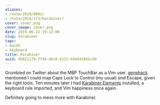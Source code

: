 ```yaml
---
aliases:
- /note/2019/0002/
- /note/2019/173/karabiner/
cover: cover.png
cover_image: cover.png
date: 2019-06-22 19:12:00
slug: karabiner
tags:
- macOS
- keyboard
title: Karabiner
uuid: 95821179-7749-46c8-b132-694d43861c49
---
```


Grumbled on Twitter about the MBP TouchBar as a Vim user. [genehack][] mentioned
I could map Caps Lock to Control (my usual) *and* Escape, given the right tools.
Ten minutes later I had [Karabiner Elements][] installed, a keyboard rule imported, and
Vim happiness once again.

[genehack]: https://twitter.com/genehack
[Karabiner Elements]: https://pqrs.org/osx/karabiner/

Definitely going to mess more with Karabiner.